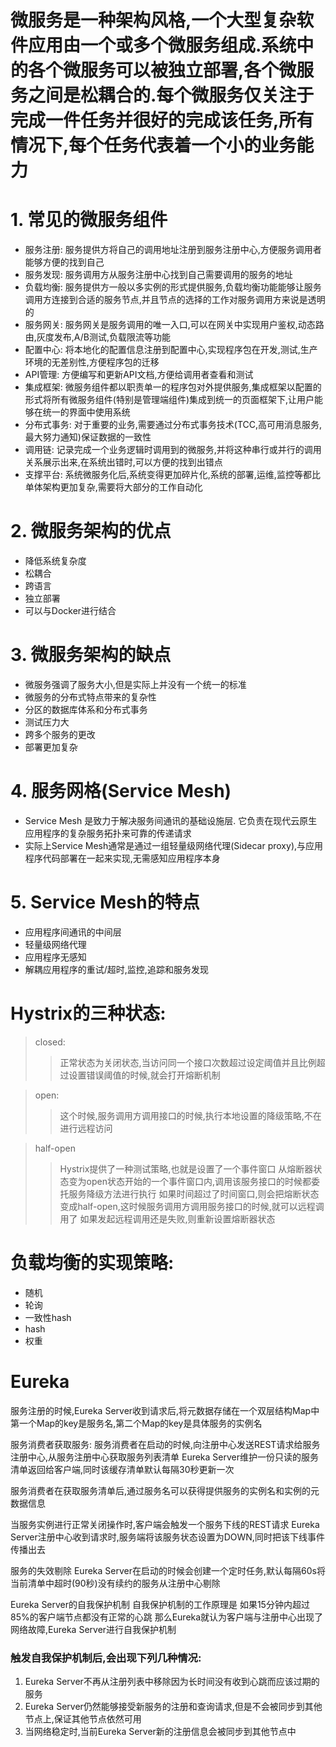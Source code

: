 # 微服务是一种架构风格,一个大型复杂软件应用由一个或多个微服务组成.系统中的各个微服务可以被独立部署,各个微服务之间是松耦合的.每个微服务仅关注于完成一件任务并很好的完成该任务,所有情况下,每个任务代表着一个小的业务能力

# 1. 常见的微服务组件
- 服务注册: 服务提供方将自己的调用地址注册到服务注册中心,方便服务调用者能够方便的找到自己
- 服务发现: 服务调用方从服务注册中心找到自己需要调用的服务的地址
- 负载均衡: 服务提供方一般以多实例的形式提供服务,负载均衡功能能够让服务调用方连接到合适的服务节点,并且节点的选择的工作对服务调用方来说是透明的
- 服务网关: 服务网关是服务调用的唯一入口,可以在网关中实现用户鉴权,动态路由,灰度发布,A/B测试,负载限流等功能
- 配置中心: 将本地化的配置信息注册到配置中心,实现程序包在开发,测试,生产环境的无差别性,方便程序包的迁移
- API管理: 方便编写和更新API文档,方便给调用者查看和测试
- 集成框架: 微服务组件都以职责单一的程序包对外提供服务,集成框架以配置的形式将所有微服务组件(特别是管理端组件)集成到统一的页面框架下,让用户能够在统一的界面中使用系统
- 分布式事务: 对于重要的业务,需要通过分布式事务技术(TCC,高可用消息服务,最大努力通知)保证数据的一致性
- 调用链: 记录完成一个业务逻辑时调用到的微服务,并将这种串行或并行的调用关系展示出来,在系统出错时,可以方便的找到出错点
- 支撑平台: 系统微服务化后,系统变得更加碎片化,系统的部署,运维,监控等都比单体架构更加复杂,需要将大部分的工作自动化


# 2. 微服务架构的优点
- 降低系统复杂度
- 松耦合
- 跨语言
- 独立部署
- 可以与Docker进行结合



# 3. 微服务架构的缺点
- 微服务强调了服务大小,但是实际上并没有一个统一的标准
- 微服务的分布式特点带来的复杂性
- 分区的数据库体系和分布式事务
- 测试压力大
- 跨多个服务的更改
- 部署更加复杂



# 4. 服务网格(Service Mesh)
- Service Mesh 是致力于解决服务间通讯的基础设施层. 它负责在现代云原生应用程序的复杂服务拓扑来可靠的传递请求
- 实际上Service Mesh通常是通过一组轻量级网络代理(Sidecar proxy),与应用程序代码部署在一起来实现,无需感知应用程序本身

# 5. Service Mesh的特点
- 应用程序间通讯的中间层
- 轻量级网络代理
- 应用程序无感知
- 解耦应用程序的重试/超时,监控,追踪和服务发现


# Hystrix的三种状态:

> closed:
>> 正常状态为关闭状态,当访问同一个接口次数超过设定阈值并且比例超过设置错误阈值的时候,就会打开熔断机制

> open:
>> 这个时候,服务调用方调用接口的时候,执行本地设置的降级策略,不在进行远程访问

> half-open
>> Hystrix提供了一种测试策略,也就是设置了一个事件窗口
>> 从熔断器状态变为open状态开始的一个事件窗口内,调用该服务接口的时候都委托服务降级方法进行执行
>> 如果时间超过了时间窗口,则会把熔断状态变成half-open,这时候服务调用方调用服务接口的时候,就可以远程调用了
>> 如果发起远程调用还是失败,则重新设置熔断器状态

# 负载均衡的实现策略:
* 随机
* 轮询
* 一致性hash
* hash
* 权重

# Eureka
服务注册的时候,Eureka Server收到请求后,将元数据存储在一个双层结构Map中
第一个Map的key是服务名,第二个Map的key是具体服务的实例名

服务消费者获取服务:
服务消费者在启动的时候,向注册中心发送REST请求给服务注册中心,从服务注册中心获取服务列表清单
Eureka Server维护一份只读的服务清单返回给客户端,同时该缓存清单默认每隔30秒更新一次

服务消费者在获取服务清单后,通过服务名可以获得提供服务的实例名和实例的元数据信息

当服务实例进行正常关闭操作时,客户端会触发一个服务下线的REST请求
Eureka Server注册中心收到请求时,服务端将该服务状态设置为DOWN,同时把该下线事件传播出去

服务的失效剔除
Eureka Server在启动的时候会创建一个定时任务,默认每隔60s将当前清单中超时(90秒)没有续约的服务从注册中心剔除

Eureka Server的自我保护机制
    自我保护机制的工作原理是 如果15分钟内超过85%的客户端节点都没有正常的心跳
    那么Eureka就认为客户端与注册中心出现了网络故障,Eureka Server进行自我保护机制

### 触发自我保护机制后,会出现下列几种情况:
1. Eureka Server不再从注册列表中移除因为长时间没有收到心跳而应该过期的服务
2. Eureka Server仍然能够接受新服务的注册和查询请求,但是不会被同步到其他节点上,保证其他节点依然可用
3. 当网络稳定时,当前Eureka Server新的注册信息会被同步到其他节点中


